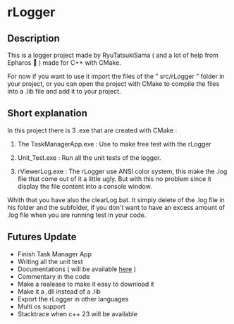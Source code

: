 # rLogger

## Description

This is a logger project made by RyuTatsukiSama ( and a lot of help from Epharos 🙏 ) made for C++ with CMake.

For now if you want to use it import the files of the " src/rLogger " folder in your project, or you can open the project with CMake to compile the files into a .lib file and add it to your project.

## Short explanation

In this project there is 3 .exe that are created with CMake :

1. The TaskManagerApp.exe : Use to make free test with the rLogger

2. Unit_Test.exe : Run all the unit tests of the logger.

3. rViewerLog.exe : The rLogger use ANSI color system, this make the .log file that come out of it a little ugly. But with this no problem since it display the file content into a console window.

Whith that you have also the clearLog.bat. It simply delete of the .log file in his folder and the subfolder, if you don't want to have an excess amount of .log file when you are running test in your code.

## Futures Update

- Finish Task Manager App
- Writing all the unit test
- Documentations ( will be available [here](https://github.com/RyuTatsukiSama/rLogger/blob/main/Documentation.md) )
- Commentary in the code
- Make a realease to make it easy to download it
- Make it a .dll instead of a .lib
- Export the rLogger in other languages
- Multi os support
- Stacktrace when c++ 23 will be available
